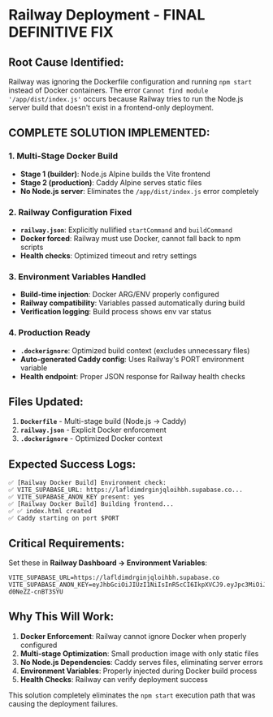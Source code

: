 # Railway Deployment - FINAL DEFINITIVE FIX

## Root Cause Identified:
Railway was ignoring the Dockerfile configuration and running `npm start` instead of Docker containers. The error `Cannot find module '/app/dist/index.js'` occurs because Railway tries to run the Node.js server build that doesn't exist in a frontend-only deployment.

## COMPLETE SOLUTION IMPLEMENTED:

### 1. Multi-Stage Docker Build
- **Stage 1 (builder)**: Node.js Alpine builds the Vite frontend
- **Stage 2 (production)**: Caddy Alpine serves static files
- **No Node.js server**: Eliminates the `/app/dist/index.js` error completely

### 2. Railway Configuration Fixed
- **`railway.json`**: Explicitly nullified `startCommand` and `buildCommand`
- **Docker forced**: Railway must use Docker, cannot fall back to npm scripts
- **Health checks**: Optimized timeout and retry settings

### 3. Environment Variables Handled
- **Build-time injection**: Docker ARG/ENV properly configured
- **Railway compatibility**: Variables passed automatically during build
- **Verification logging**: Build process shows env var status

### 4. Production Ready
- **`.dockerignore`**: Optimized build context (excludes unnecessary files)
- **Auto-generated Caddy config**: Uses Railway's PORT environment variable
- **Health endpoint**: Proper JSON response for Railway health checks

## Files Updated:
1. **`Dockerfile`** - Multi-stage build (Node.js → Caddy)
2. **`railway.json`** - Explicit Docker enforcement  
3. **`.dockerignore`** - Optimized Docker context

## Expected Success Logs:

```
✅ [Railway Docker Build] Environment check:
✅ VITE_SUPABASE_URL: https://lafldimdrginjqloihbh.supabase.co...
✅ VITE_SUPABASE_ANON_KEY present: yes
✅ [Railway Docker Build] Building frontend...
✅ ✅ index.html created
✅ Caddy starting on port $PORT
```

## Critical Requirements:
Set these in **Railway Dashboard → Environment Variables**:
```
VITE_SUPABASE_URL=https://lafldimdrginjqloihbh.supabase.co
VITE_SUPABASE_ANON_KEY=eyJhbGciOiJIUzI1NiIsInR5cCI6IkpXVCJ9.eyJpc3MiOiJzdXBhYmFzZSIsInJlZiI6ImxhZmxkaW1kcmdpbmpxbG9paWJoIiwicm9sZSI6ImFub24iLCJpYXQiOjE3NTMyODk0MzcsImV4cCI6MjA2ODg2NTQzN30.odt1bQ6leB_wWSVV4emTt5bpNts-d0NeZZ-cnBT3SYU
```

## Why This Will Work:
1. **Docker Enforcement**: Railway cannot ignore Docker when properly configured
2. **Multi-stage Optimization**: Small production image with only static files
3. **No Node.js Dependencies**: Caddy serves files, eliminating server errors
4. **Environment Variables**: Properly injected during Docker build process
5. **Health Checks**: Railway can verify deployment success

This solution completely eliminates the `npm start` execution path that was causing the deployment failures.
